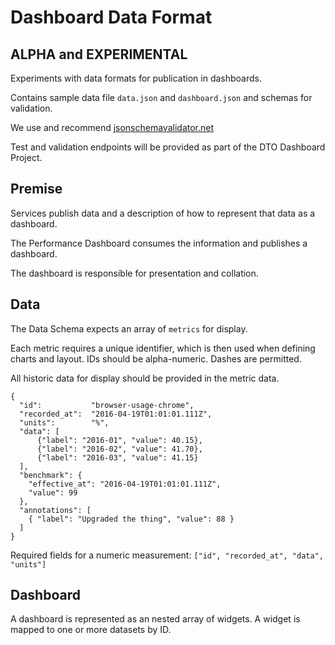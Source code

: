 # Dashboard Data Format
## ALPHA and EXPERIMENTAL

Experiments with data formats for publication in dashboards.

Contains sample data file `data.json` and `dashboard.json` and schemas for validation.

We use and recommend [jsonschemavalidator.net](http://www.jsonschemavalidator.net/)

Test and validation endpoints will be provided as part of the DTO Dashboard Project.


## Premise

Services publish data and a description of how to represent that data as a dashboard.

The Performance Dashboard consumes the information and publishes a dashboard.  

The dashboard is responsible for presentation and collation.


## Data

The Data Schema expects an array of `metrics` for display.

Each metric requires a unique identifier, which is then used when defining charts and layout.
IDs should be alpha-numeric. Dashes are permitted.

All historic data for display should be provided in the metric data.


```
{
  "id":           "browser-usage-chrome",
  "recorded_at":  "2016-04-19T01:01:01.111Z",
  "units":        "%",
  "data": [
      {"label": "2016-01", "value": 40.15},
      {"label": "2016-02", "value": 41.70},
      {"label": "2016-03", "value": 41.15}
  ],
  "benchmark": {
    "effective_at": "2016-04-19T01:01:01.111Z",
    "value": 99
  },
  "annotations": [
    { "label": "Upgraded the thing", "value": 88 }
  ]
}
```

Required fields for a numeric measurement: `["id", "recorded_at", "data", "units"]`


## Dashboard

A dashboard is represented as an nested array of widgets.
A widget is mapped to one or more datasets by ID.
